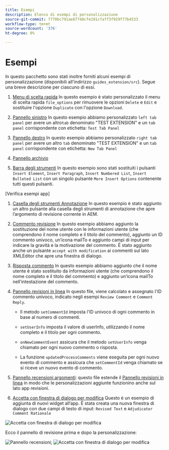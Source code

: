 ```yaml
---
title: Esempi
description: Elenco di esempi di personalizzazione
source-git-commit: 7770bc791ae87748cfe191cfaff3f929f77b4533
workflow-type: tm+mt
source-wordcount: '376'
ht-degree: 0%

---
```



# Esempi

In questo pacchetto sono stati inoltre forniti alcuni esempi di personalizzazione (disponibili all&#39;indirizzo `guides_extension/src`). Segue una breve descrizione per ciascuno di essi.

1. [Menu di scelta rapida](./examples/file_options.ts)
In questo esempio è stato personalizzato il menu di scelta rapida `file_options` per rimuovere le opzioni `Delete` e `Edit` e sostituire l&#39;opzione `Duplicate` con l&#39;opzione `Download`.

2. [Pannello sinistro](./examples/left_panel_container.ts)
In questo esempio abbiamo personalizzato `left tab panel` per avere un altro`tab` denominato &quot;TEST EXTENSION&quot; e un `tab panel` corrispondente con etichetta: `Test Tab Panel`

3. [Pannello destro](./examples/right_panel_container.ts)
In questo esempio abbiamo personalizzato `right tab panel` per avere un altro `tab` denominato &quot;TEST EXTENSION&quot; e un `tab panel` corrispondente con etichetta: `New Tab Panel`

4. [Pannello archivio](./examples/repository_panel.ts)

5. [Barra degli strumenti](./examples/toolbar.ts)
In questo esempio sono stati sostituiti i pulsanti `Insert Element`, `Insert Paragraph`, `Insert Numbered List`, `Insert Bulleted List` con un singolo pulsante `More Insert Options` contenente tutti questi pulsanti.

[Verifica esempi app]

1. [Casella degli strumenti Annotazione](./examples/review_app_examples/annotation_extension.ts)
In questo esempio è stato aggiunto un altro pulsante alla casella degli strumenti di annotazione che apre l’argomento di revisione corrente in AEM.

2. [Commento revisione](./examples/review_app_examples/review_comment.ts)
In questo esempio abbiamo aggiunto la sostituzione del nome utente con le informazioni utente (che comprendono il nome completo e il titolo del commento), aggiunto un ID commento univoco, un’icona mailTo e aggiunto campi di input per indicare la gravità e la motivazione del commento.
È stato aggiunto anche un pulsante `accept with modification` ai commenti sul lato XMLEditor che apre una finestra di dialogo.

3. [Risposta commento](./examples/review_app_examples/comment_reply.ts)
In questo esempio abbiamo aggiunto che il nome utente è stato sostituito da informazioni utente (che comprendono il nome completo e il titolo del commento) e aggiunto un’icona mailTo nell’intestazione del commento.

4. [Pannello revisioni in linea](./examples/review_app_examples/inline_review_panel.ts)
In questo file, viene calcolato e assegnato l&#39;ID commento univoco, indicato negli esempi `Review Comment` e `Comment Reply`.
   - Il metodo `setCommentId` imposta l&#39;ID univoco di ogni commento in base al numero di commenti.

   - `setUserInfo` imposta il valore di userInfo, utilizzando il nome completo e il titolo per ogni commento.

   - `onNewCommentEvent` assicura che il metodo `setUserInfo` venga chiamato per ogni nuovo commento o risposta.

   - La funzione `updatedProcessComments` viene eseguita per ogni nuovo evento di commento e assicura che `setCommentId` venga chiamato se si riceve un nuovo evento di commento.

5. [Pannello recensioni argomenti](./examples/review_app_examples/topic_reviews.ts): questo file estende il [Pannello revisioni in linea](./examples/review_app_examples/inline_review_panel.ts) in modo che le personalizzazioni aggiunte funzionino anche sul lato app revisioni.

6. [Accetta con finestra di dialogo per modifica](./examples/review_app_examples/accept_with_modification_dialog.ts)
Questo è un esempio di aggiunta di nuovi widget all’app. È stata creata una nuova finestra di dialogo con due campi di testo di input: `Revised Text` e `Adjudicator Comment Rationale`

![Accetta con finestra di dialogo per modifica](./imgs/accept_with_modification_dialogue.png)

Ecco il pannello di revisione prima e dopo la personalizzazione:

![Pannello recensioni;](./imgs/review_panel.png)
![Accetta con finestra di dialogo per modifica](./imgs/customised_review_panel.png)
